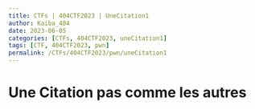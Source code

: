 ```yaml
---
title: CTFs | 404CTF2023 | UneCitation1
author: Kaiba_404
date: 2023-06-05
categories: [CTFs, 404CTF2023, uneCitation1]
tags: [CTF, 404CTF2023, pwn]
permalink: /CTFs/404CTF2023/pwn/uneCitation1
---
```


# Une Citation pas comme les autres

